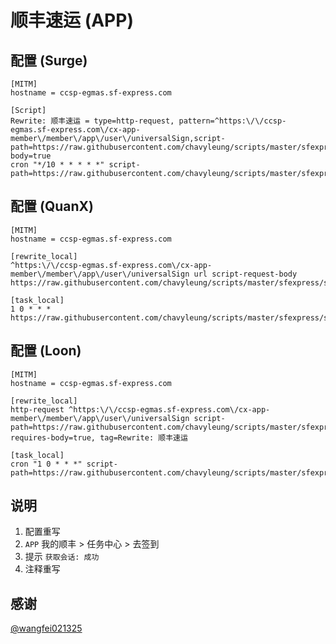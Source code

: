 # 顺丰速运 (APP)

## 配置 (Surge)

```properties
[MITM]
hostname = ccsp-egmas.sf-express.com

[Script]
Rewrite: 顺丰速运 = type=http-request, pattern=^https:\/\/ccsp-egmas.sf-express.com\/cx-app-member\/member\/app\/user\/universalSign,script-path=https://raw.githubusercontent.com/chavyleung/scripts/master/sfexpress/sfexpress.cookie.js,requires-body=true
cron "*/10 * * * * *" script-path=https://raw.githubusercontent.com/chavyleung/scripts/master/sfexpress/sfexpress.js
```

## 配置 (QuanX)

```properties
[MITM]
hostname = ccsp-egmas.sf-express.com

[rewrite_local]
^https:\/\/ccsp-egmas.sf-express.com\/cx-app-member\/member\/app\/user\/universalSign url script-request-body https://raw.githubusercontent.com/chavyleung/scripts/master/sfexpress/sfexpress.cookie.js

[task_local]
1 0 * * * https://raw.githubusercontent.com/chavyleung/scripts/master/sfexpress/sfexpress.js
```

## 配置 (Loon)

```properties
[MITM]
hostname = ccsp-egmas.sf-express.com

[rewrite_local]
http-request ^https:\/\/ccsp-egmas.sf-express.com\/cx-app-member\/member\/app\/user\/universalSign script-path=https://raw.githubusercontent.com/chavyleung/scripts/master/sfexpress/sfexpress.cookie.js, requires-body=true, tag=Rewrite: 顺丰速运

[task_local]
cron "1 0 * * *" script-path=https://raw.githubusercontent.com/chavyleung/scripts/master/sfexpress/sfexpress.js
```

## 说明

1. 配置重写
2. `APP` 我的顺丰 > 任务中心 > 去签到
3. 提示 `获取会话: 成功`
4. 注释重写

## 感谢

[@wangfei021325](https://github.com/wangfei021325)
